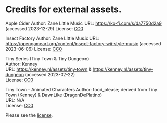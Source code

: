 # Credits for external assets. 

Apple Cider
Author: Zane Little Music
URL: https://ko-fi.com/s/da7750d2a9 (accessed 2023-12-29)
License: [CC0](https://creativecommons.org/publicdomain/zero/1.0/) 

Insect Factory
Author: Zane Little Music
URL: https://opengameart.org/content/insect-factory-wii-style-music (accessed 2023-06-06)
License: [CC0](https://creativecommons.org/publicdomain/zero/1.0/) 

Tiny Series (Tiny Town & Tiny Dungeon)  
Author: Kenney  
URL: https://kenney.nl/assets/tiny-town & https://kenney.nl/assets/tiny-dungeon (accessed 2023-02-22)  
License: [CC0](https://creativecommons.org/publicdomain/zero/1.0/)  
  
Tiny Town - Animated Characters
Author: food_please; derived from Tiny Town (Kenney) & DawnLike (DragonDePlatino)  
URL: N/A  
License: [CC0](https://creativecommons.org/publicdomain/zero/1.0/)  
  
Please see the [license](LICENSE).
